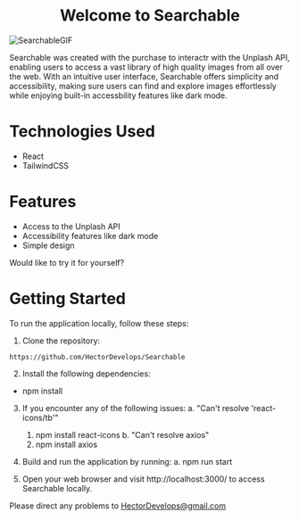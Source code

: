 <h1 align='center'>Welcome to Searchable</h1>

![SearchableGIF](https://github.com/user-attachments/assets/5f753701-2e50-40d6-ad03-e2d80fdecdfa )

Searchable was created with the purchase to interactr with the Unplash API, enabling users to access a vast library of high quality images from all over the web. With an intuitive user interface, Searchable offers simplicity and accessibility, making sure users can find and explore images effortlessly while enjoying built-in accessbility features like dark mode. 


# Technologies Used 
* React
* TailwindCSS

# Features
* Access to the Unplash API
* Accessibility features like dark mode
* Simple design

Would like to try it for yourself?

# Getting Started 
To run the application locally, follow these steps:

1. Clone the repository:
```
https://github.com/HectorDevelops/Searchable
```

2. Install the following dependencies:
* npm install

3. If you encounter any of the following issues:
   a. "Can't resolve 'react-icons/tb'"
     1. npm install react-icons
   b. "Can't resolve axios" 
     1. npm install axios

4. Build and run the application by running:
  a. npm run start

5. Open your web browser and visit http://localhost:3000/ to access Searchable locally.

Please direct any problems to HectorDevelops@gmail.com

